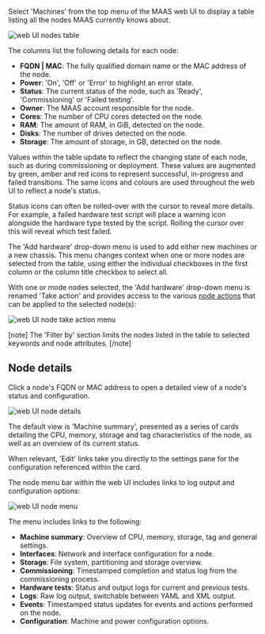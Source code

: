 Select 'Machines' from the top menu of the MAAS web UI to display a table listing all the nodes MAAS currently knows about.

![web UI nodes table](../media/nodes-overview__2.6-table.png)

The columns list the following details for each node:

-   **FQDN | MAC**: The fully qualified domain name or the MAC address of the node.
-   **Power**: 'On', 'Off' or 'Error' to highlight an error state.
-   **Status**: The current status of the node, such as 'Ready', 'Commissioning' or 'Failed testing'.
-   **Owner**: The MAAS account responsible for the node.
-   **Cores**: The number of CPU cores detected on the node.
-   **RAM**: The amount of RAM, in GiB, detected on the node.
-   **Disks**: The number of drives detected on the node.
-   **Storage**: The amount of storage, in GB, detected on the node.

Values within the table update to reflect the changing state of each node, such as during commissioning or deployment. These values are augmented by green, amber and red icons to represent successful, in-progress and failed transitions. The same icons and colours are used throughout the web UI to reflect a node's status.

Status icons can often be rolled-over with the cursor to reveal more details. For example, a failed hardware test script will place a warning icon alongside the hardware type tested by the script. Rolling the cursor over this will reveal which test failed.

The 'Add hardware' drop-down menu is used to add either new machines or a new chassis. This menu changes context when one or more nodes are selected from the table, using either the individual checkboxes in the first column or the column title checkbox to select all.

With one or mode nodes selected, the 'Add hardware' drop-down menu is renamed 'Take action' and provides access to the various [node actions](intro-concepts.md#node-actions) that can be applied to the selected node(s):

![web UI node take action menu](../media/nodes-overview__2.6-take-action.png)

[note]
The 'Filter by' section limits the nodes listed in the table to selected keywords and node attributes.
[/note]

<h2 id="heading--node-details">Node details</h2>

Click a node's FQDN or MAC address to open a detailed view of a node's status and configuration.

![web UI node details](../media/nodes-manage__2.4_details.png)

The default view is 'Machine summary', presented as a series of cards detailing the CPU, memory, storage and tag characteristics of the node, as well as an overview of its current status.

When relevant, 'Edit' links take you directly to the settings pane for the configuration referenced within the card.

The node menu bar within the web UI includes links to log output and configuration options:

![web UI node menu](../media/nodes-manage__2.4_node-menu.png)

The menu includes links to the following:

-   **Machine summary**: Overview of CPU, memory, storage, tag and general settings.
-   **Interfaces**: Network and interface configuration for a node.
-   **Storage**: File system, partitioning and storage overview.
-   **Commissioning**: Timestamped completion and status log from the commissioning process.
-   **Hardware tests**: Status and output logs for current and previous tests.
-   **Logs**: Raw log output, switchable between YAML and XML output.
-   **Events**: Timestamped status updates for events and actions performed on the node.
-   **Configuration**: Machine and power configuration options.

<!-- LINKS -->

